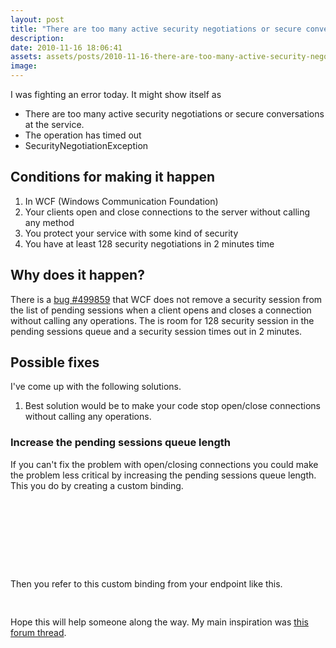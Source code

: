 ```yaml
---
layout: post
title: "There are too many active security negotiations or secure conversations at the service."
description:
date: 2010-11-16 18:06:41
assets: assets/posts/2010-11-16-there-are-too-many-active-security-negotiations-or-secure-conversations-at-the-service
image: 
---
```


<p>I was fighting an error today. It might show itself as</p>
<ul>
<li>There are too many active security negotiations or secure conversations at the service.</li>
<li>The operation has timed out</li>
<li>SecurityNegotiationException</li>
</ul>
<h2>Conditions for making it happen</h2>
<ol>
<li>In WCF (Windows Communication Foundation)</li>
<li>Your clients open and close connections to the server without calling any method</li>
<li>You protect your service with some kind of security</li>
<li>You have at least 128 security negotiations in 2 minutes time</li>
</ol>
<h2>Why does it happen?</h2>
<p>There is a <a href="https://connect.microsoft.com/VisualStudio/feedback/ViewFeedback.aspx?FeedbackID=499859&wa=wsignin1.0">bug #499859</a> that WCF does not remove a security session from the list of pending sessions when a client opens and closes a connection without calling any operations. The is room for 128 security session in the pending sessions queue and a security session times out in 2 minutes.</p>
<h2>Possible fixes</h2>
<p>I've come up with the following solutions.</p>
<ol>
<li>Best solution would be to make your code stop open/close connections without calling any operations.</li>
</ol>
<h3>Increase the pending sessions queue length</h3>
<p>If you can't fix the problem with open/closing connections you could make the problem less critical by increasing the pending sessions queue length. This you do by creating a custom binding.</p>
<pre class="brush:xml"><customBinding>
 <binding name="maxPendingSessionsWsHttpBinding">
  <security authenticationMode="SecureConversation">
   <localServiceSettings maxPendingSessions="1024" />
  </security>
  <httpTransport />
 </binding>
</customBinding></pre>
<p>Then you refer to this custom binding from your endpoint like this.</p>
<pre class="brush:xml"><endpoint
 address=""
 binding="customBinding"
 bindingConfiguration="maxPendingSessionsWsHttpBinding"
 contract="MyApp.IServiceContract">
</endpoint></pre>
<p>Hope this will help someone along the way. My main inspiration was <a href="http://social.msdn.microsoft.com/Forums/en-US/wcf/thread/a8f82f1d-e824-474e-84ef-b5e9ba7eca18">this forum thread</a>.</p>
